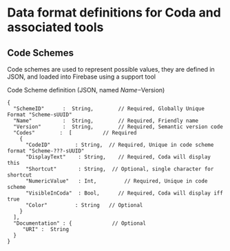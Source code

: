 
# Data format definitions for Coda and associated tools

## Code Schemes

Code schemes are used to represent possible values, they are defined in JSON, and loaded into Firebase using a support tool

Code Scheme definition (JSON, named $Name-$Version)

```
{
  "SchemeID"      :  String,		// Required, Globally Unique Format "Scheme-sUUID"
  "Name"          :  String,		// Required, Friendly name
  "Version"       :  String,		// Required, Semantic version code
  "Codes"        :  [          // Required
    {
      "CodeID"        : String,  // Required, Unique in code scheme format "Scheme-???-sUUID"
      "DisplayText"    : String,	// Required, Coda will display this
      "Shortcut"       : String,  // Optional, single character for shortcut
      "NumericValue"   : Int,		  // Required, Unique in code scheme
      "VisibleInCoda"  : Bool,		// Required, Coda will display iff true
      "Color"         : String   // Optional
    }
  ],
  "Documentation" : {             // Optional
     "URI" :  String 
  }
}
```


